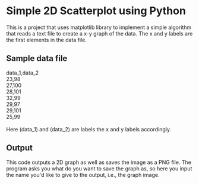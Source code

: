 
# Simple 2D Scatterplot using Python


This is a  project that uses matplotlib library to implement a simple algorithm that reads a text file 
to create a x-y graph of the data. The x and y labels are the first elements in the data file. 

## Sample data file

data_1,data_2 <br />
23,98 <br />
27,100 <br />
28,101 <br />
32,99 <br />
29,97 <br />
29,101 <br />
25,99 <br /> 
<br />
Here (data_1) and (data_2) are labels the x and y labels accordingly. 

## Output
This code outputs a 2D graph as well as saves the image as a PNG file. The program asks you what do you want to save the 
graph as, so here you input the name you'd like to give to the output, i.e., the graph image. 

